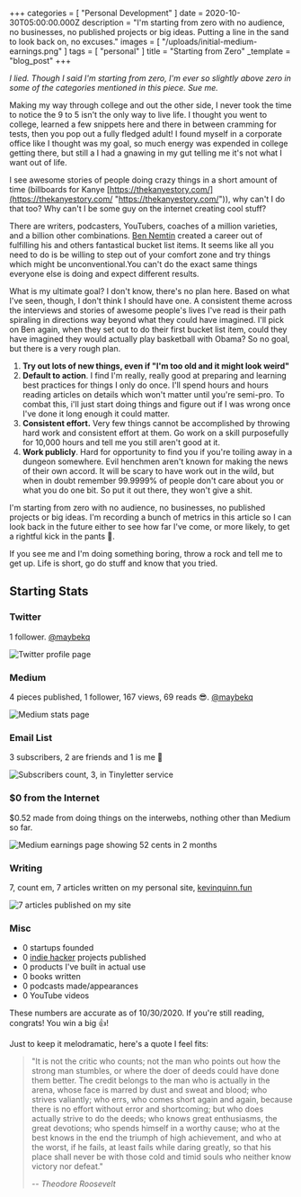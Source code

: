 +++
categories = [ "Personal Development" ]
date = 2020-10-30T05:00:00.000Z
description = "I'm starting from zero with no audience, no businesses, no published projects or big ideas. Putting a line in the sand to look back on, no excuses."
images = [ "/uploads/initial-medium-earnings.png" ]
tags = [ "personal" ]
title = "Starting from Zero"
_template = "blog_post"
+++

_I lied. Though I said I'm starting from zero, I'm ever so slightly above zero in some of the categories mentioned in this piece. Sue me._

Making my way through college and out the other side, I never took the time to notice the 9 to 5 isn't the only way to live life. I thought you went to college, learned a few snippets here and there in between cramming for tests, then you pop out a fully fledged adult! I found myself in a corporate office like I thought was my goal, so much energy was expended in college getting there, but still a I had a gnawing in my gut telling me it's not what I want out of life.

I see awesome stories of people doing crazy things in a short amount of time (billboards for Kanye [https://thekanyestory.com/](https://thekanyestory.com/ "https://thekanyestory.com/")), why can't I do that too? Why can't I be some guy on the internet creating cool stuff?

There are writers, podcasters, YouTubers, coaches of a million varieties, and a billion other combinations. [Ben Nemtin](https://www.bennemtin.com/the-list/) created a career out of fulfilling his and others fantastical bucket list items. It seems like all you need to do is be willing to step out of your comfort zone and try things which might be unconventional.You can't do the exact same things everyone else is doing and expect different results.

What is my ultimate goal? I don't know, there's no plan here. Based on what I've seen, though, I don't think I should have one. A consistent theme across the interviews and stories of awesome people's lives I've read is their path spiraling in directions way beyond what they could have imagined. I'll pick on Ben again, when they set out to do their first bucket list item, could they have imagined they would actually play basketball with Obama? So no goal, but there is a very rough plan.

1. **Try out lots of new things, even if "I'm too old and it might look weird"**
2. **Default to action**. I find I'm really, really good at preparing and learning best practices for things I only do once. I'll spend hours and hours reading articles on details which won't matter until you're semi-pro. To combat this, i'll just start doing things and figure out if I was wrong once I've done it long enough it could matter.
3. **Consistent effort.** Very few things cannot be accomplished by throwing hard work and consistent effort at them. Go work on a skill purposefully for 10,000 hours and tell me you still aren't good at it.
4. **Work publicly**. Hard for opportunity to find you if you're toiling away in a dungeon somewhere. Evil henchmen aren't known for making the news of their own accord. It will be scary to have work out in the wild, but when in doubt remember 99.9999% of people don't care about you or what you do one bit. So put it out there, they won't give a shit.

I'm starting from zero with no audience, no businesses, no published projects or big ideas. I'm recording a bunch of metrics in this article so I can look back in the future either to see how far I've come, or more likely, to get a rightful kick in the pants 🦵.

If you see me and I'm doing something boring, throw a rock and tell me to get up. Life is short, go do stuff and know that you tried.

## Starting Stats

### Twitter

1 follower. [@maybekq](https://twitter.com/maybekq "Twitter: maybekq")

![Twitter profile page](/uploads/initial-twiter-stats.png#center)

### Medium

4 pieces published, 1 follower, 167 views, 69 reads 😎. [@maybekq](https://maybekq.medium.com/ "Medium: maybekq")

![Medium stats page](/uploads/initial-medium-stats.png#center)

### Email List

3 subscribers, 2 are friends and 1 is me 😬

![Subscribers count, 3, in Tinyletter service](/uploads/initial-subscriber-list-cropped.png#center)

### $0 from the Internet

$0.52 made from doing things on the interwebs, nothing other than Medium so far.

![Medium earnings page showing 52 cents in 2 months](/uploads/initial-medium-earnings.png#center)

### Writing

7, count em, 7 articles written on my personal site, [kevinquinn.fun](https://kevinquinn.fun/blog/ "Kevinquinn.fun/blog/")

![7 articles published on my site](/uploads/seven-articles.png#center)

### Misc

* 0 startups founded
* 0 [indie hacker](https://www.indiehackers.com/) projects published
* 0 products I've built in actual use
* 0 books written
* 0 podcasts made/appearances
* 0 YouTube videos

These numbers are accurate as of 10/30/2020. If you're still reading, congrats! You win a big 👍!

Just to keep it melodramatic, here's a quote I feel fits:

> "It is not the critic who counts; not the man who points out how the strong man stumbles, or where the doer of deeds could have done them better. The credit belongs to the man who is actually in the arena, whose face is marred by dust and sweat and blood; who strives valiantly; who errs, who comes short again and again, because there is no effort without error and shortcoming; but who does actually strive to do the deeds; who knows great enthusiasms, the great devotions; who spends himself in a worthy cause; who at the best knows in the end the triumph of high achievement, and who at the worst, if he fails, at least fails while daring greatly, so that his place shall never be with those cold and timid souls who neither know victory nor defeat."
>
> \-- _Theodore Roosevelt_
